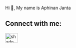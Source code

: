 Hi 👋,
My name is Aphinan Janta


Connect with me:
-------
<a href="https://www.facebook.com/Aphinan6504/" target="blank"><img align="center" src="https://raw.githubusercontent.com/rahuldkjain/github-profile-readme-generator/master/src/images/icons/Social/facebook.svg" alt="shadowtak" height="30" width="40" /></a>
